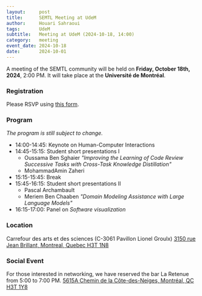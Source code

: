 ```yaml
---
layout:     post
title:      SEMTL Meeting at UdeM
author:     Houari Sahraoui
tags: 		UdeM
subtitle:  	Meeting at UdeM (2024-10-18, 14:00)
category:   meeting
event_date: 2024-10-18
date:       2024-10-01
---
```


A meeting of the SEMTL community will be held on **Friday, October 18th, 2024**, 2:00 PM. It will take place at the **Université de Montréal**.

### Registration

Please RSVP using [this form](https://docs.google.com/spreadsheets/d/1fG5uRQbvPufsGLUAnelnuzTSneUVe6L1RDAD7ZTWeIE/edit?usp=sharing).

### Program

*The program is still subject to change.*

* 14:00-14:45:    Keynote on Human-Computer Interactions
* 14:45-15:15:   Student short presentations I
  * Oussama Ben Sghaier *"Improving the Learning of Code Review Successive Tasks with Cross-Task Knowledge Distillation"*
  * MohammadAmin Zaheri
* 15:15-15:45:    Break
* 15:45-16:15:    Student short presentations II
  * Pascal Archambault
  * Meriem Ben Chaaben *"Domain Modeling Assistance with Large Language Models"*
* 16:15-17:00:    Panel on *Software visualization*

### Location

Carrefour des arts et des sciences (C-3061 Pavillon Lionel Groulx)
[3150 rue Jean Brillant, Montreal, Quebec H3T 1N8](https://maps.app.goo.gl/de6tojVx3oLGwgbZ9)

### Social Event

For those interested in networking, we have reserved the bar La Retenue from 5:00 to 7:00 PM.
[5615A Chemin de la Côte-des-Neiges, Montréal, QC H3T 1Y8](https://maps.app.goo.gl/5VHiQLquZ1D3kJ8aA)
